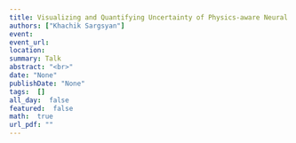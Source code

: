 ```yaml
---
title: Visualizing and Quantifying Uncertainty of Physics-aware Neural Networks
authors: ["Khachik Sargsyan"]
event: 
event_url: 
location: 
summary: Talk
abstract: "<br>"
date: "None"
publishDate: "None"
tags:  []
all_day:  false
featured:  false
math:  true
url_pdf: ""
---
```

